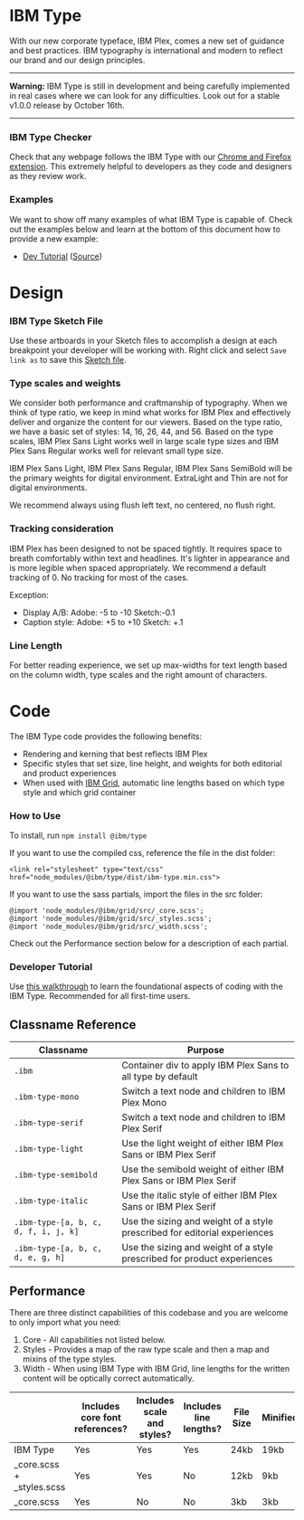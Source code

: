 # IBM Type

With our new corporate typeface, IBM Plex, comes a new set of guidance and best practices. IBM typography is international and modern to reflect our brand and our design principles.

---

**Warning:** IBM Type is still in development and being carefully implemented in real cases where we can look for any difficulties. Look out for a stable v1.0.0 release by October 16th.

---

### IBM Type Checker

Check that any webpage follows the IBM Type with our [Chrome and Firefox extension](https://github.com/ibm/type-checker). This extremely helpful to developers as they code and designers as they review work.

### Examples

We want to show off many examples of what IBM Type is capable of. Check out the examples below and learn at the bottom of this document how to provide a new example:
-  [Dev Tutorial](https://ibm.github.io/type/) ([Source](./docs/index.html))

# Design

### IBM Type Sketch File

Use these artboards in your Sketch files to accomplish a design at each breakpoint your developer will be working with. Right click and select `Save link as` to save this [Sketch file](https://github.com/IBM/grid/raw/master/ibm-type.sketch).

### Type scales and weights

We consider both performance and craftmanship of typography. When we think of type ratio, we keep in mind what works for IBM Plex and effectively deliver and organize the content for our viewers. Based on the type ratio, we have a basic set of styles: 14, 16, 26, 44, and 56. Based on the type scales, IBM Plex Sans Light works well in large scale type sizes and IBM Plex Sans  Regular works well for relevant small type size.

IBM Plex Sans Light, IBM Plex Sans Regular, IBM Plex Sans SemiBold will be the primary weights for digital environment. ExtraLight and Thin are not for digital environments.

We recommend always using flush left text, no centered, no flush right.

### Tracking consideration

IBM Plex has been designed to not be spaced tightly. It requires space to breath comfortably within text and headlines. It's lighter in appearance and is more legible when spaced appropriately. We recommend a default tracking of 0. No tracking for most of the cases.

Exception:
  * Display A/B: Adobe: -5 to -10 Sketch:-0.1
  * Caption style: Adobe: +5 to +10 Sketch: +.1

### Line Length

For better reading experience, we set up max-widths for text length based on the column width, type scales and the right amount of characters.

# Code

The IBM Type code provides the following benefits:

- Rendering and kerning that best reflects IBM Plex
- Specific styles that set size, line height, and weights for both editorial and product experiences
- When used with [IBM Grid](https://github.com/ibm/grid), automatic line lengths based on which type style and which grid container

### How to Use

To install, run `npm install @ibm/type`

If you want to use the compiled css, reference the file in the dist folder:
```
<link rel="stylesheet" type="text/css" href="node_modules/@ibm/type/dist/ibm-type.min.css">
```

If you want to use the sass partials, import the files in the src folder:
```
@import 'node_modules/@ibm/grid/src/_core.scss';
@import 'node_modules/@ibm/grid/src/_styles.scss';
@import 'node_modules/@ibm/grid/src/_width.scss';
```

Check out the Performance section below for a description of each partial.

### Developer Tutorial

Use [this walkthrough](https://ibm.github.io/type/) to learn the foundational aspects of coding with the IBM Type. Recommended for all first-time users.

## Classname Reference

| Classname                     | Purpose                                                                                                                                             |
|-------------------------------|-----------------------------------------------------------------------------------------------------------------------------------------------------|
| `.ibm`                        | Container div to apply IBM Plex Sans to all type by default                                                                                                                           |
| `.ibm-type-mono`           | Switch a text node and children to IBM Plex Mono                                                               |
| `.ibm-type-serif`           | Switch a text node and children to IBM Plex Serif                                                            |
| `.ibm-type-light`           | Use the light weight of either IBM Plex Sans or IBM Plex Serif                                                            |
| `.ibm-type-semibold`  | Use the semibold weight of either IBM Plex Sans or IBM Plex Serif                                                                                                    |
| `.ibm-type-italic`              | Use the italic style of either IBM Plex Sans or IBM Plex Serif                                                                                     |
| `.ibm-type-[a, b, c, d, f, i, j, k]`               | Use the sizing and weight of a style prescribed for editorial experiences                                                                                                              |
| `.ibm-type-[a, b, c, d, e, g, h]`               | Use the sizing and weight of a style prescribed for product experiences                                                                                                                         |

## Performance

There are three distinct capabilities of this codebase and you are welcome to only import what you need:
1. Core - All capabilities not listed below.
2. Styles - Provides a map of the raw type scale and then a map and mixins of the type styles.
3. Width - When using IBM Type with IBM Grid, line lengths for the written content will be optically correct automatically.

|                          | Includes core font references? | Includes scale and styles? | Includes line lengths? | File Size | Minified | Gzip  |
|--------------------------|---------------------|-----------------------|-------------------------|-----------|----------|-------|
| IBM Type                 | Yes                 | Yes                   | Yes                     | 24kb      | 19kb      | 3.1kb |
| _core.scss + _styles.scss | Yes                 | Yes                   | No                      | 12kb       | 9kb      | 1.5kb |
| _core.scss               | Yes                 | No                    | No                      | 3kb       | 3kb      | 0.5kb |
